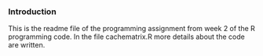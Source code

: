 ### Introduction

This is the readme file of the programming assignment from week 2 of
the R programming code. In the file cachematrix.R more details about
the code are written. 
 